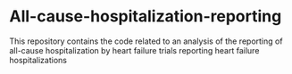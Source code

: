 # All-cause-hospitalization-reporting
This repository contains the code related to an analysis of the reporting of all-cause hospitalization by heart failure trials reporting heart failure hospitalizations
